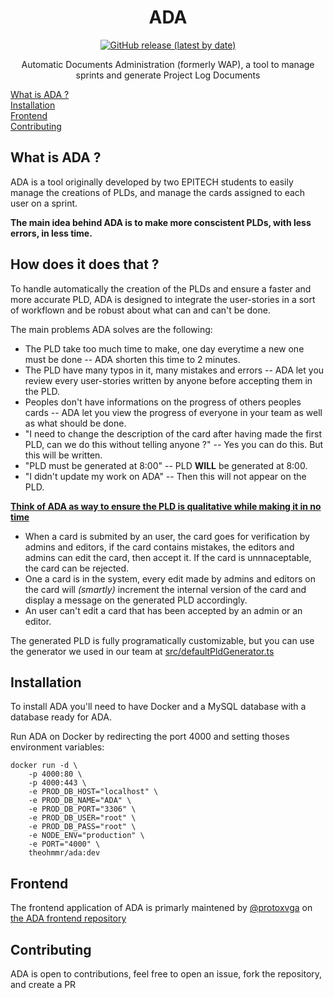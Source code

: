 <div align="center">
    <h1>ADA</h1>
    <a href="https://github.com/theohemmer/ada/releases" target="_blank" title="GitHub release (latest by date)">
    <img src="https://img.shields.io/github/v/release/theohemmer/ada" alt="GitHub release (latest by date)"/>
    </a>
    <p>Automatic Documents Administration (formerly WAP), a tool to manage sprints and generate Project Log Documents</p>
</div>

<a href="#what-is-ada">What is ADA ?</a><br>
<a href="#installation">Installation</a><br>
<a href="#frontend">Frontend</a><br>
<a href="#contributing">Contributing</a>

## What is ADA ?

ADA is a tool originally developed by two EPITECH students to easily manage the creations of PLDs, and manage the cards assigned to each user on a sprint.

<b>The main idea behind ADA is to make more conscistent PLDs, with less errors, in less time.</b>

## How does it does that ?

To handle automatically the creation of the PLDs and ensure a faster and more accurate PLD, ADA is designed to integrate the user-stories in a sort of workflown and be robust about what can and can't be done.

The main problems ADA solves are the following:
- The PLD take too much time to make, one day everytime a new one must be done -- ADA shorten this time to 2 minutes.
- The PLD have many typos in it, many mistakes and errors -- ADA let you review every user-stories written by anyone before accepting them in the PLD.
- Peoples don't have informations on the progress of others peoples cards -- ADA let you view the progress of everyone in your team as well as what should be done.
- "I need to change the description of the card after having made the first PLD, can we do this without telling anyone ?" -- Yes you can do this. But this will be written.
- "PLD must be generated at 8:00" -- PLD <b>WILL</b> be generated at 8:00.
- "I didn't update my work on ADA" -- Then this will not appear on the PLD.

<b><u>Think of ADA as way to ensure the PLD is qualitative while making it in no time</u></b>

- When a card is submited by an user, the card goes for verification by admins and editors, if the card contains mistakes, the editors and admins can edit the card, then accept it. If the card is unnnaceptable, the card can be rejected.
- One a card is in the system, every edit made by admins and editors on the card will <i>(smartly)</i> increment the internal version of the card and display a message on the generated PLD accordingly.
- An user can't edit a card that has been accepted by an admin or an editor.

The generated PLD is fully programatically customizable, but you can use the generator we used in our team at <a href="src/defaultPldGenerator.ts">src/defaultPldGenerator.ts</a>

## Installation

To install ADA you'll need to have Docker and a MySQL database with a database ready for ADA.

Run ADA on Docker by redirecting the port 4000 and setting thoses environment variables:

```
docker run -d \
    -p 4000:80 \
    -p 4000:443 \
    -e PROD_DB_HOST="localhost" \
    -e PROD_DB_NAME="ADA" \
    -e PROD_DB_PORT="3306" \
    -e PROD_DB_USER="root" \
    -e PROD_DB_PASS="root" \
    -e NODE_ENV="production" \
    -e PORT="4000" \
    theohmmr/ada:dev
```

## Frontend

The frontend application of ADA is primarly maintened by <a href="https://github.com/protoxvga">@protoxvga</a> on <a href="https://github.com/protoxvga/ada_ui">the ADA frontend repository</a>

## Contributing

ADA is open to contributions, feel free to open an issue, fork the repository, and create a PR